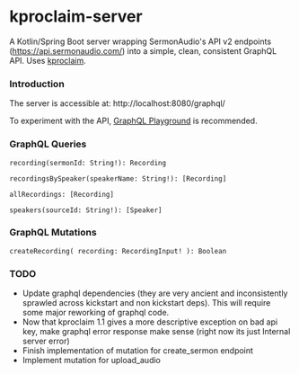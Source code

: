 # kproclaim-server
A Kotlin/Spring Boot server wrapping SermonAudio's API v2 endpoints (https://api.sermonaudio.com/) into a simple, clean, consistent GraphQL API. Uses [kproclaim](https://github.com/MarkNenadov/kproclaim).

### Introduction ###

The server is accessible at: http://localhost:8080/graphql/

To experiment with the API, [GraphQL Playground](https://github.com/prisma/graphql-playground/releases) is recommended.

### GraphQL Queries ###

    recording(sermonId: String!): Recording

    recordingsBySpeaker(speakerName: String!): [Recording]

    allRecordings: [Recording]

    speakers(sourceId: String!): [Speaker]


### GraphQL Mutations ###
    
    createRecording( recording: RecordingInput! ): Boolean
    
### TODO ###
* Update graphql dependencies (they are very ancient and inconsistently sprawled across kickstart and non kickstart deps). This will require some major reworking of graphql code.
* Now that kproclaim 1.1 gives a more descriptive exception on bad api key, make graphql error response make sense (right now its just Internal server error)
* Finish implementation of mutation for create_sermon endpoint
* Implement mutation for upload_audio
